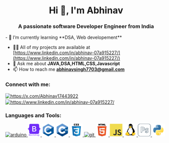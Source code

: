 <h1 align="center">Hi 👋, I'm Abhinav</h1>
<h3 align="center">A passionate software Developer Engineer from India</h3>
<img  src="https://media.giphy.com/media/K5kfQExKk731K/giphy.gif" width="400px" align="right" alt="">
<img  src="https://media.giphy.com/media/K5kfQExKk731K/giphy.gif" width="300px" align="right" alt="">
- 🌱 I’m currently learning **DSA, Web developement**

- 👨‍💻 All of my projects are available at [https://www.linkedin.com/in/abhinav-07a915227/](https://www.linkedin.com/in/abhinav-07a915227/)
- 💬 Ask me about **JAVA,DSA,HTML,CSS,Javascript**
- 📫 How to reach me **abhinavsingh7703@gmail.com**
<h3 align="left">Connect with me:</h3>
<p align="left">
<a href="https://x.com/Abhinav17443922" target="blank"><img align="center" src="https://raw.githubusercontent.com/rahuldkjain/github-profile-readme-generator/master/src/images/icons/Social/twitter.svg" alt="https://x.com/Abhinav17443922" height="30" width="40" /></a>
<a href="https://www.linkedin.com/in/abhinav-07a915227/" target="blank"><img align="center" alt="https://www.linkedin.com/in/abhinav-07a915227/" height="30" width="40" /></a>

</p>
<h3 align="left">Languages and Tools:</h3>
<p align="left"> <a href="https://www.arduino.cc/" target="_blank" rel="noreferrer"> <img src="https://cdn.worldvectorlogo.com/logos/arduino-1.svg" alt="arduino" width="40" height="40"/> </a> <a href="https://getbootstrap.com" target="_blank" rel="noreferrer"> <img src="https://raw.githubusercontent.com/devicons/devicon/master/icons/bootstrap/bootstrap-plain-wordmark.svg" alt="bootstrap" width="40" height="40"/> </a> <a href="https://www.cprogramming.com/" target="_blank" rel="noreferrer"> <img src="https://raw.githubusercontent.com/devicons/devicon/master/icons/c/c-original.svg" alt="c" width="40" height="40"/> </a> <a href="https://www.w3schools.com/cpp/" target="_blank" rel="noreferrer"> <img src="https://raw.githubusercontent.com/devicons/devicon/master/icons/cplusplus/cplusplus-original.svg" alt="cplusplus" width="40" height="40"/> </a> <a href="https://www.w3schools.com/css/" target="_blank" rel="noreferrer"> <img src="https://raw.githubusercontent.com/devicons/devicon/master/icons/css3/css3-original-wordmark.svg" alt="css3" width="40" height="40"/> </a> <a href="https://git-scm.com/" target="_blank" rel="noreferrer"> <img src="https://www.vectorlogo.zone/logos/git-scm/git-scm-icon.svg" alt="git" width="40" height="40"/> </a> <a href="https://www.w3.org/html/" target="_blank" rel="noreferrer"> <img src="https://raw.githubusercontent.com/devicons/devicon/master/icons/html5/html5-original-wordmark.svg" alt="html5" width="40" height="40"/> </a> <a href="https://developer.mozilla.org/en-US/docs/Web/JavaScript" target="_blank" rel="noreferrer"> <img src="https://raw.githubusercontent.com/devicons/devicon/master/icons/javascript/javascript-original.svg" alt="javascript" width="40" height="40"/> </a> <a href="https://www.linux.org/" target="_blank" rel="noreferrer"> <img src="https://raw.githubusercontent.com/devicons/devicon/master/icons/linux/linux-original.svg" alt="linux" width="40" height="40"/> </a> <a href="https://www.photoshop.com/en" target="_blank" rel="noreferrer"> <img src="https://raw.githubusercontent.com/devicons/devicon/master/icons/photoshop/photoshop-line.svg" alt="photoshop" width="40" height="40"/> </a> <a href="https://www.python.org" target="_blank" rel="noreferrer"> <img src="https://raw.githubusercontent.com/devicons/devicon/master/icons/python/python-original.svg" alt="python" width="40" height="40"/> </a> </p>

